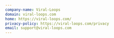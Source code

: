 ```yaml
---
company-name: Viral-Loops
domain: viral-loops.com
home: https://viral-loops.com/
privacy-policy: https://viral-loops.com/privacy
email: support@viral-loops.com
---
```





